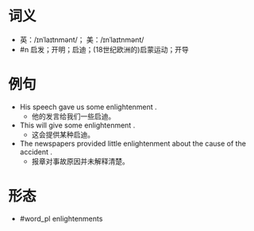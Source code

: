 # 词义
- 英：/ɪnˈlaɪtnmənt/； 美：/ɪnˈlaɪtnmənt/
- #n 启发；开明；启迪；(18世纪欧洲的)启蒙运动；开导
# 例句
- His speech gave us some enlightenment .
	- 他的发言给我们一些启迪。
- This will give some enlightenment .
	- 这会提供某种启迪。
- The newspapers provided little enlightenment about the cause of the accident .
	- 报章对事故原因并未解释清楚。
# 形态
- #word_pl enlightenments
